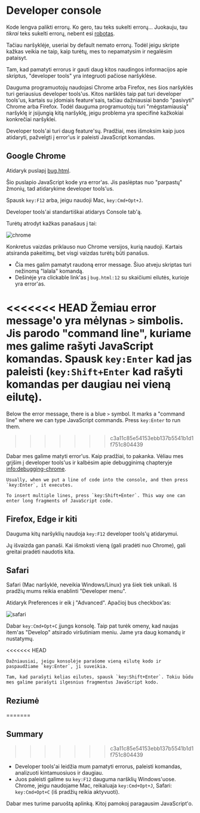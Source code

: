 # Developer console

Kode lengva palikti errorų. Ko gero, tau teks sukelti errorų... Juokauju, tau *tikrai* teks sukelti errorų, nebent esi [robotas](https://en.wikipedia.org/wiki/Bender_(Futurama)).

Tačiau naršyklėje, useriai by default nemato errorų. Todėl jeigu skripte kažkas veikia ne taip, kaip turėtų, mes to nepamatysim ir negalėsim pataisyt.

Tam, kad pamatyti errorus ir gauti daug kitos naudingos informacijos apie skriptus, "developer tools" yra integruoti pačiose naršyklėse.

Dauguma programuotojų naudojasi Chrome arba Firefox, nes šios naršyklės turi geriausius developer tools'us. Kitos naršklės taip pat turi developer tools'us, kartais su įdomiais feature'sais, tačiau dažniausiai bando "pasivyti" Chrome arba Firefox. Todėl dauguma programuotojų turi "mėgstamiausią" naršyklę ir įsijungią kitą naršyklę, jeigu problema yra specifinė kažkokiai konkrečiai naršyklei.

Developer tools'ai turi daug feature'sų. Pradžiai, mes išmoksim kaip juos atidaryti, pažvelgti į error'us ir paleisti JavaScript komandas.

## Google Chrome

Atidaryk puslapį [bug.html](bug.html).

Šio puslapio JavaScript kode yra error'as. Jis paslėptas nuo "parpastų" žmonių, tad atidarykime developer tools'us.

Spausk `key:F12` arba, jeigu naudoji Mac, `key:Cmd+Opt+J`.

Developer tools'ai standartiškai atidarys Console tab'ą.

Turėtų atrodyt kažkas panašaus į tai:

![chrome](chrome.png)

Konkretus vaizdas priklauso nuo Chrome versijos, kurią naudoji. Kartais atsiranda pakeitimų, bet visgi vaizdas turėtų būti panašus.

- Čia mes galim pamatyt raudoną error message. Šiuo atveju skriptas turi nežinomą "lalala" komandą.
- Dešinėje yra clickable link'as į `bug.html:12` su skaičiumi eilutės, kurioje yra error'as.

<<<<<<< HEAD
Žemiau error message'o yra mėlynas `>` simbolis. Jis parodo "command line", kuriame mes galime rašyti JavaScript komandas. Spausk `key:Enter` kad jas paleisti (`key:Shift+Enter` kad rašyti komandas per daugiau nei vieną eilutę).
=======
Below the error message, there is a blue `>` symbol. It marks a "command line" where we can type JavaScript commands. Press `key:Enter` to run them.
>>>>>>> c3a11c85e54153ebb137b5541b1d1f751c804439

Dabar mes galime matyti error'us. Kaip pradžiai, to pakanka. Vėliau mes grįšim į developer tools'us ir kalbėsim apie debugginimą chapteryje <info:debugging-chrome>.

```smart header="Multi-line input"
Usually, when we put a line of code into the console, and then press `key:Enter`, it executes.

To insert multiple lines, press `key:Shift+Enter`. This way one can enter long fragments of JavaScript code.
```

## Firefox, Edge ir kiti

Dauguma kitų naršyklių naudoja `key:F12` developer tools'ų atidarymui.

Jų išvaizda gan panaši. Kai išmoksti vieną (gali pradėti nuo Chrome), gali greitai pradėti naudotis kita.

## Safari

Safari (Mac naršyklė, neveikia Windows/Linux) yra šiek tiek unikali. Iš pradžių mums reikia enablinti "Developer menu".

Atidaryk Preferences ir eik į "Advanced". Apačioj bus checkbox'as:

![safari](safari.png)

Dabar `key:Cmd+Opt+C` įjungs konsolę. Taip pat turėk omeny, kad naujas item'as "Develop" atsirado viršutiniam meniu. Jame yra daug komandų ir nustatymų.

<<<<<<< HEAD
```smart header="Kelių eilučių komandos"
Dažniausiai, jeigu konsolėje parašome vieną eilutę kodo ir paspaudžiame `key:Enter`, ji suveikia.

Tam, kad parašyti kelias eilutes, spausk `key:Shift+Enter`. Tokiu būdu mes galime parašyti ilgesnius fragmentus JavaScript kodo.
```

## Reziumė
=======
## Summary
>>>>>>> c3a11c85e54153ebb137b5541b1d1f751c804439

- Developer tools'ai leidžia mum pamatyti errorus, paleisti komandas, analizuoti kintamuosiuos ir daugiau.
- Juos paleisti galime su `key:F12` dauguma naršklių Windows'uose. Chrome, jeigu naudojame Mac, reikaluaja `key:Cmd+Opt+J`, Safari: `key:Cmd+Opt+C` (iš pradžių reikia aktyvuoti).

Dabar mes turime paruoštą aplinką. Kitoj pamokoj paragausim JavaScript'o.
